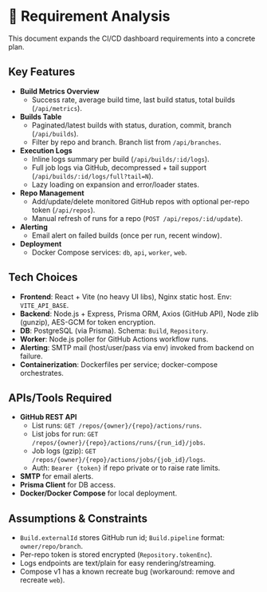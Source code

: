 # 🧠 Requirement Analysis

This document expands the CI/CD dashboard requirements into a concrete plan.

## Key Features

- **Build Metrics Overview**
  - Success rate, average build time, last build status, total builds (`/api/metrics`).
- **Builds Table**
  - Paginated/latest builds with status, duration, commit, branch (`/api/builds`).
  - Filter by repo and branch. Branch list from `/api/branches`.
- **Execution Logs**
  - Inline logs summary per build (`/api/builds/:id/logs`).
  - Full job logs via GitHub, decompressed + tail support (`/api/builds/:id/logs/full?tail=N`).
  - Lazy loading on expansion and error/loader states.
- **Repo Management**
  - Add/update/delete monitored GitHub repos with optional per-repo token (`/api/repos`).
  - Manual refresh of runs for a repo (`POST /api/repos/:id/update`).
- **Alerting**
  - Email alert on failed builds (once per run, recent window).
- **Deployment**
  - Docker Compose services: `db`, `api`, `worker`, `web`.

## Tech Choices

- **Frontend**: React + Vite (no heavy UI libs), Nginx static host. Env: `VITE_API_BASE`.
- **Backend**: Node.js + Express, Prisma ORM, Axios (GitHub API), Node zlib (gunzip), AES-GCM for token encryption.
- **DB**: PostgreSQL (via Prisma). Schema: `Build`, `Repository`.
- **Worker**: Node.js poller for GitHub Actions workflow runs.
- **Alerting**: SMTP mail (host/user/pass via env) invoked from backend on failure.
- **Containerization**: Dockerfiles per service; docker-compose orchestrates.

## APIs/Tools Required

- **GitHub REST API**
  - List runs: `GET /repos/{owner}/{repo}/actions/runs`.
  - List jobs for run: `GET /repos/{owner}/{repo}/actions/runs/{run_id}/jobs`.
  - Job logs (gzip): `GET /repos/{owner}/{repo}/actions/jobs/{job_id}/logs`.
  - Auth: `Bearer {token}` if repo private or to raise rate limits.
- **SMTP** for email alerts.
- **Prisma Client** for DB access.
- **Docker/Docker Compose** for local deployment.

## Assumptions & Constraints

- `Build.externalId` stores GitHub run id; `Build.pipeline` format: `owner/repo/branch`.
- Per-repo token is stored encrypted (`Repository.tokenEnc`).
- Logs endpoints are text/plain for easy rendering/streaming.
- Compose v1 has a known recreate bug (workaround: remove and recreate `web`).
